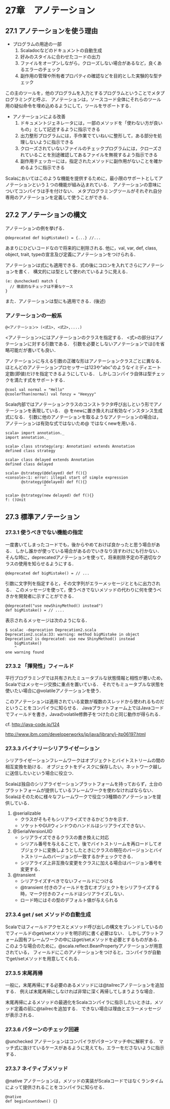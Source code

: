 # 27章　アノテーション

## 27.1 アノテーションを使う理由

* プログラムの用途の一部
    1. Scaladocなどのドキュメントの自動生成
    2. 好みのスタイルに合わせたコードの出力
    3. ファイルをオープンしながら，クローズしない場合があるなど，良くあるエラーのチェック
    4. 副作用の管理や所有者プロパティの確認などを目的とした実験的な型チェック

この主のツールを，他のプログラムを入力とするプログラムということでメタプログラミングと呼ぶ．
アノテーションは，ソースコード全体にそれらのツール用の疑似命令を埋め込めるようにして，ツールをサポートする．

* アノテーションによる改善
    1. ドキュメントジェネレータには，一部のメソッドを「使わない方が良いもの」として記述するように指示できる
    2. 出力整形プログラムには，手作業でていねいに整形して，ある部分を処理しないように指示できる
    3. クローズされていないファイルのチェックプログラムには，クローズされていることを別途確認してあるファイルを無視するよう指示できる
    4. 副作用チェッカーには，指定されたメソッドに副作用がないことを確かめるように指示できる

Scalaにおいてはこのような機能を提供するために，最小限のサポートとしてアノテーションという１つの機能が組み込まれている．
アノテーションの意味についてコンパイラは手を付けない．
メタプログラミングツールがそれぞれ自分専用のアノテーションを定義して使うことができる．


## 27.2 アノテーションの構文
アノテーションの例を挙げる．

```
@deprecated def bigMistake() = {...} //...
```

あまりにひどいコードなので将来的に削除される.
他に，val, var, def, class, object, trait, typeの宣言及び定義にアノテーションをつけられる．

アノテーションは式にも適用できる．式の後にコロンを入れてさらにアノテーションを書く．
構文的には型として使われているように見える．

```
(e: @unchecked) match {
  // 徹底的なチェックは不要なケース
}
```

また．アノテーションは型にも適用できる．(後述)

### アノテーションの一般系
```
@<アノテーション> (<式1>, <式2>,....)
```

<アノテーション>にはアノテーションのクラスを指定する．
<式>の部分はアノテーションに対する引数である．
引数を必要としないアノテーションでは()を省略可能だが書いても良い．

アノテーションに与える引数の正確な形はアノテーションクラスごとに異なる．
ほとんどのアノテーションプロセッサーは123や"abc"のようなイミディエート定数(即値)だけを指定できるようにしている．
しかしコンパイラ自体は型チェックを満たす式をサポートする．
```
@cool val normal = "Hello"
@coolerThan(normal) val fonzy = "Heeyyy"
```

Scala内部ではアノテーションクラスのコンストラクタ呼び出しという形でアノテーションを表現している．
@ をnewに置き換えれば有効なインスタンス生成式になる．
引数に他のアノテーションを取るようなアノテーションの場合は，
アノテーションは有効な式ではないため@ ではなくnewを用いる．

```
scala> import annotation._
import annotation._

scala> class strategy(arg: Annotation) extends Annotation
defined class strategy

scala> class delayed extends Annotation
defined class delayed

scala> @strategy(@delayed) def f(){}
<console>:1: error: illegal start of simple expression
       @strategy(@delayed) def f(){}
                 ^

scala> @strategy(new delayed) def f(){}
f: ()Unit
```

## 27.3 標準アノテーション
### 27.3.1 使うべきでない機能の指定
一度書いてしまったコードでも，後からやめておけば良かったと思う場合がある．
しかし誰かが使っている場合があるのでいきなり消すわけにも行かない．
そんな時に，deprecatedアノテーションを使って，将来削除予定の不適切なクラスの使用を知らせるようにする．

```
@deprecated def bigMistake() = // ...
```

引数に文字列を指定すると，その文字列がエラーメッセージとともに出力される．
このメッセージを使って，使うべきでないメソッドの代わりに何を使うべきかを開発者に示すことができる．

```
@deprecated("use newShinyMethod() instead")
def bigMistake() = // ....
```

表示されるメッセージは次のようになる．

```
$ scalac -deprecation Deprecation2.scala
Deprecation2.scala:33: warning: method bigMistake in object
Deprecation2 is deprecated: use new ShinyMethod() instead
    bigMistake()
    ^
one warning found
```

### 27.3.2 「揮発性」フィールド
平行プログラミングでは共有されたミュータブルな状態情報と相性が悪いため，
Scalaではメッセージ交換に重点を置いている．
それでもミュータブルな状態を使いたい場合に@volatileアノテーションを使う．

このアノテーションは適用されている変数が複数のスレッドから使われるものだということをコンパイラに知らせる．
Javaプラットフォーム上ではJavaコードでフィールドを書き，Javaのvolatile修飾子をつけたのと同じ動作が得られる．

cf.
http://java-code.jp/124

http://www.ibm.com/developerworks/jp/java/library/j-jtp06197.html

### 27.3.3 バイナリーシリアライゼーション
シリアライゼーションフレームワークはオブジェクトとバイトストリームの間の相互変換を助ける．
オブジェクトをディスクに保存したい，ネットワーク越しに送信したいという場合に役立つ．

Scalaは独自のシリアライゼーションプラットフォームを持っておらず，土台のプラットフォームが提供しているフレームワークを使わなければならない．
Scalaはそのために様々なフレームワークで役立つ3種類のアノテーションを提供している．

1. @serializable
    * クラスがそもそもシリアライズできるかどうかを示す．
    * ソケットやGUIウィンドウのハンドルはシリアライズできない．
2. @SerialVersionUID
    * シリアライズできるクラスの書き換えに対応
    * シリアル番号を与えることで，後でバイトストリームを再ロードしてオブジェクトに変換しようとしたときにクラスの現在のバージョンとバイトストリームのバージョンが一致するかチェックできる．
    * シリアライズ上非互換な変更をクラスに加える場合はバージョン番号を変更する．
3. @transient
    * シリアライズすべきでないフィールドにつける
    * @transient 付きのフィールドを含むオブジェクトをシリアライズする時，マーク付きのフィールドはシリアライズしない．
    * ロード時にはその型のデフォルト値が与えられる

### 27.3.4 get / set メソッドの自動生成
Scalaではフィールドアクセスとメソッド呼び出しの構文をブレンドしているのでフィールドのget/setメソッドを明示的に書く必要はない．
しかしプラットフォーム固有フレームワークの中にはget/setメソッドを必要とするものがある．
このような場合のために，@scala.reflect.BeanPropertyアノテーションが用意されている，
フィールドにこのアノテーションをつけると，コンパイラが自動でget/setメソッドを用意してくれる．

### 27.3.5 末尾再帰
一般に，末尾再帰にする必要のあるメソッドには@tailrecアノテーションを追加する．
例えば末尾再帰にしなければ非常に深く再帰してしまうような場合．

末尾再帰によるメソッドの最適化をScalaコンパイラに指示したいときは，メソッド定義の前に@tailrecを追加する．
できない場合は理由とエラーメッセージが表示される．

### 27.3.6 パターンのチェック回避
@unchecked アノテーションはコンパイラがパターンマッチ中に解釈する．
マッチ式に抜けているケースがあるように見えても，エラーをださないように指示する．

### 27.3.7 ネイティブメソッド
@native アノテーションは，メソッドの実装がScalaコードではなくランタイムによって提供されることをコンパイラに知らせる．

```
@native
def beginCountdown() {}
```
